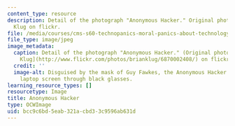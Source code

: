 ```yaml
---
content_type: resource
description: Detail of the photograph "Anonymous Hacker." Original photograph by Brian
  Klug on flickr.
file: /media/courses/cms-s60-technopanics-moral-panics-about-technology-spring-2013/bcc9c6bd5eab321acbd33c9596ab631d_CMS-S60s13.jpg
file_type: image/jpeg
image_metadata:
  caption: Detail of the photograph "Anonymous Hacker." (Original photograph by [Brian
    Klug](http://www.flickr.com/photos/brianklug/6870002408/) on flickr.)
  credit: ''
  image-alt: Disguised by the mask of Guy Fawkes, the Anonymous Hacker peers at his
    laptop screen through black glasses.
learning_resource_types: []
resourcetype: Image
title: Anonymous Hacker
type: OCWImage
uid: bcc9c6bd-5eab-321a-cbd3-3c9596ab631d
---
```

